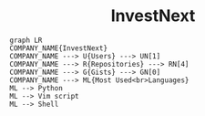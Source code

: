 <h1 align="center">InvestNext</h1>

```mermaid
graph LR
COMPANY_NAME{InvestNext}
COMPANY_NAME ---> U{Users} ---> UN[1]
COMPANY_NAME ---> R{Repositories} ---> RN[4]
COMPANY_NAME ---> G{Gists} ---> GN[0]
COMPANY_NAME ---> ML{Most Used<br>Languages}
ML --> Python
ML --> Vim script
ML --> Shell
```
